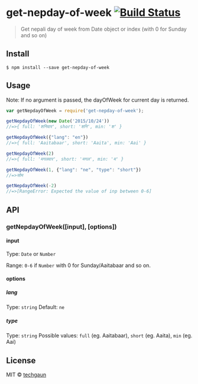 # get-nepday-of-week [![Build Status](https://travis-ci.org/techgaun/get-nepday-of-week.svg?branch=master)](https://travis-ci.org/techgaun/get-nepday-of-week)

> Get nepali day of week from Date object or index (with 0 for Sunday and so on)


## Install

```
$ npm install --save get-nepday-of-week
```


## Usage

Note: If no argument is passed, the dayOfWeek for current day is returned.

```js
var getNepdayOfWeek = require('get-nepday-of-week');

getNepdayOfWeek(new Date('2015/10/24'))
//=>{ full: 'शनिवार', short: 'शनि', min: 'श' }

getNepdayOfWeek({"lang": "en"})
//=>{ full: 'Aaitabaar', short: 'Aaita', min: 'Aai' }

getNepdayOfWeek(2)
//=>{ full: 'मगलवार', short: 'मगल', min: 'म' }

getNepdayOfWeek(1, {"lang": "ne", "type": "short"})
//=>सोम

getNepdayOfWeek(-2)
//=>[RangeError: Expected the value of inp between 0-6]
```


## API

### getNepdayOfWeek([input], [options])

#### input

Type: `Date` or `Number`

Range: `0-6` if `Number` with 0 for Sunday/Aaitabaar and so on.

#### options

##### lang

Type: `string`
Default: `ne`

##### type

Type: `string`
Possible values: `full` (eg. Aaitabaar), `short` (eg. Aaita), `min` (eg. Aai)


## License

MIT © [techgaun](http://samar.techgaun.com)
